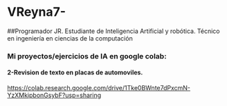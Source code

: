 # VReyna7-

##Programador JR. Estudiante de Inteligencia Artificial y robótica. Técnico en ingeniería en ciencias de la computación 
### Mi proyectos/ejercicios de IA en google colab: 
#### 2-Revision de texto en placas de automoviles.
https://colab.research.google.com/drive/1Tke0BWnte7dPxcmN-YzXMkipbonGsybF?usp=sharing
